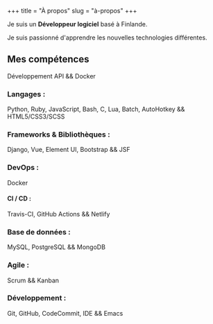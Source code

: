 +++
title = "À propos"
slug = "à-propos"
+++

Je suis un **Développeur logiciel** basé à Finlande.

Je suis passionné d'apprendre les nouvelles technologies différentes.

## Mes compétences

Développement API && Docker

### Langages :

Python, Ruby, JavaScript, Bash, C, Lua, Batch, AutoHotkey && HTML5/CSS3/SCSS

### Frameworks & Bibliothèques :

Django, Vue, Element UI, Bootstrap && JSF

### DevOps :

Docker

#### CI / CD :

Travis-CI, GitHub Actions && Netlify

### Base de données :

MySQL, PostgreSQL && MongoDB

### Agile :

Scrum && Kanban

### Développement :

Git, GitHub, CodeCommit, IDE && Emacs
